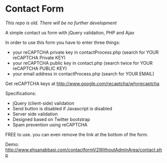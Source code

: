 Contact Form
===========

*This repo is old. There will be no further development*

A simple contact us form with jQuery validation, PHP and Ajax

In order to use this form you have to enter three things:
- your reCAPTCHA private key in contactProcess.php (search for YOUR reCAPTCHA Private KEY)
- your reCAPTCHA public key in contact.php (search twice for YOUR reCAPTCHA PUBLIC KEY)
- your email address in contactProcess.php (search for YOUR EMAIL)

Get reCAPTCHA keys at http://www.google.com/recaptcha/whyrecaptcha

Specifications:
- jQuery (client-side) validation
- Send button is disabled if Javascript is disabled
- Server side validation
- Designed based on Twitter bootstrap
- Spam prevention using reCAPTCHA

FREE to use. you can even remove the link at the bottom of the form.

Demo: http://www.ehsanabbasi.com/contactformV2WithoutAdminArea/contact.php
